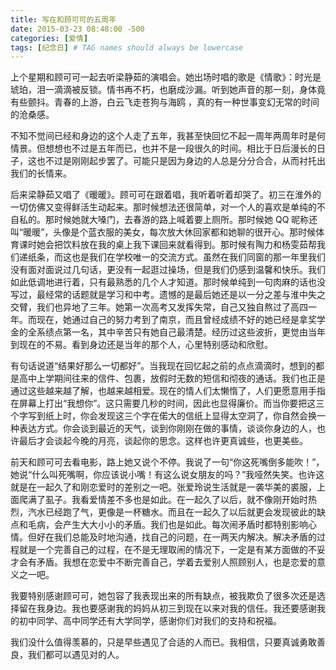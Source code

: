 ```yaml
---
title: 写在和顾可可的五周年
date: 2015-03-23 08:48:00 -500
categories: [爱情]
tags: [纪念日] # TAG names should always be lowercase
---
```


上个星期和顾可可一起去听梁静茹的演唱会。她出场时唱的歌是《情歌》：时光是琥珀，泪一滴滴被反锁。情书再不朽，也磨成沙漏。听到她声音的那一刻，身体竟有些颤抖。青春的上游，白云飞走苍狗与海鸥 ，真的有一种世事变幻无常的时间的沧桑感。

不知不觉间已经和身边的这个人走了五年，我甚至快回忆不起一周年两周年时是何情景。但想想也不过是五年而已，也并不是一段很久的时间。相比于日后漫长的日子，这也不过是刚刚起步罢了。可能只是因为身边的人总是分分合合，从而衬托出我们的长情来。

后来梁静茹又唱了《暖暖》。顾可可在跟着唱，我听着听着却哭了。初三在淮外的一切仿佛又变得鲜活生动起来。那时候想法还很简单，对一个人的喜欢是单纯的不自私的。那时候她就大嗓门，去春游的路上喊着要上厕所。那时候她 QQ 昵称还叫“暖暖”，头像是个蓝衣服的美女，每次放大休回家都和她聊的很开心。那时候体育课时她会把饮料放在我的桌上我下课回来就看得到。那时候有陶力和杨雯茹帮我们递纸条，而这也是我们在学校唯一的交流方式。虽然在我们同窗的那一年里我们没有面对面说过几句话，更没有一起逛过操场，但是我们仍感到温馨和快乐。我们如此低调地进行着，只有最熟悉的几个人才知道。那时候单纯到一句肉麻的话也没写过，最经常的话题就是学习和中考。遗憾的是最后她还是以一分之差与淮中失之交臂，我们也异地了三年。她第一次高考又发挥失常，自己又独自熬过了高四一年。而现在，她通过自己的努力考到了南京，而且曾经成绩不好的她已经是拿奖学金的全系绩点第一名，其中辛苦只有她自己最清楚。经历过这些波折，更觉由当年到现在的不易。看到身边还是当年的那个人，心里特别感动和欣慰。

有句话说道“结果好那么一切都好”。当我现在回忆起之前的点点滴滴时，想到的都是高中上学期间往来的信件、包裹，放假时无数的短信和彻夜的通话。我们也正是通过这些越来越了解，也越来越相爱。现在的情人们太懒惰了，人们更愿意用手指在屏幕上打出“我想你”。这只需要几秒的时间，因此也显得廉价。而当你要把这三个字写到纸上时，你会发现这三个字在偌大的信纸上显得太空洞了，你自然会换一种表达方式。你会谈到最近的天气，谈到你刚刚在做的事情，谈谈你身边的人，也许最后才会谈起今晚的月亮，谈起你的思念。这样也许更真诚些，也更美些。

前天和顾可可去看电影，路上她又说个不停。我说了一句“你这死嘴倒多能吹！”，她说“什么叫死嘴啊，你应该说小嘴！有这么说女朋友的吗？”我哑然失笑。也许这就是在一起久了和刚恋爱时的差别之一吧。张爱玲说生活就是一袭华美的裘服，上面爬满了虱子。我看爱情差不多也是如此。在一起久了以后，就不像刚开始时热烈，汽水已经跑了气，更像是一杯糖水。而且在一起久了以后就更会发现彼此的缺点和毛病，会产生大大小小的矛盾。我们也是如此。每次闹矛盾时都特别影响心情。但好在我们总能及时地沟通，找自己的问题，在一两天内解决。解决矛盾的过程就是一个完善自己的过程，在不是无理取闹的情况下，一定是有某方面做的不妥才会有矛盾。我想在恋爱中不断完善自己，学着去爱别人照顾别人，也是恋爱的意义之一吧。

我要特别感谢顾可可，她包容了我表现出来的所有缺点，被我欺负了很多次还是选择留在我身边。我也要感谢我的妈妈从初三到现在以来对我的信任。我还要感谢我的初中同学、高中同学还有大学同学，感谢你们对我们的支持和祝福。

我们没什么值得羡慕的，只是早些遇见了合适的人而已。我相信，只要真诚勇敢善良，我们都可以遇见对的人。
